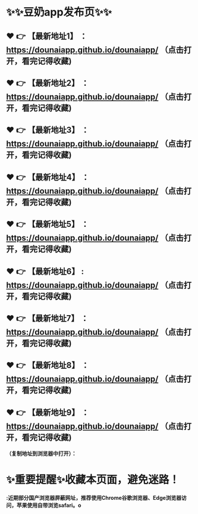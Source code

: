 # :sparkles::sparkles:豆奶app发布页:sparkles::sparkles:

 :heart: :point_right: 【最新地址1】 ：https://dounaiapp.github.io/dounaiapp/  （点击打开，看完记得收藏)
 ------
 :heart: :point_right: 【最新地址2】 ：https://dounaiapp.github.io/dounaiapp/  （点击打开，看完记得收藏)
 ------
 :heart: :point_right: 【最新地址3】 ：https://dounaiapp.github.io/dounaiapp/   （点击打开，看完记得收藏)
 ------
 :heart: :point_right: 【最新地址4】 ：https://dounaiapp.github.io/dounaiapp/  （点击打开，看完记得收藏)
 ------
 :heart: :point_right: 【最新地址5】 ：https://dounaiapp.github.io/dounaiapp/   （点击打开，看完记得收藏)
 ------
 :heart: :point_right: 【最新地址6】 : https://dounaiapp.github.io/dounaiapp/   （点击打开，看完记得收藏)
 ------
 :heart: :point_right: 【最新地址7】 ：https://dounaiapp.github.io/dounaiapp/   （点击打开，看完记得收藏)
 ------
 :heart: :point_right: 【最新地址8】 ：https://dounaiapp.github.io/dounaiapp/  （点击打开，看完记得收藏)
 ------
 :heart: :point_right: 【最新地址9】 ：https://dounaiapp.github.io/dounaiapp/   （点击打开，看完记得收藏)
  ------

  
#### （复制地址到浏览器中打开）：
# :sparkles:重要提醒:sparkles:收藏本页面，避免迷路！
#### :近期部分国产浏览器屏蔽网址，推荐使用Chrome谷歌浏览器、Edge浏览器访问，苹果使用自带浏览safari。o
